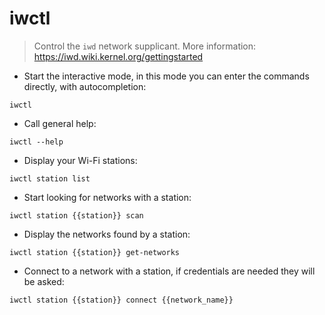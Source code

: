 # iwctl

> Control the `iwd` network supplicant.
> More information: <https://iwd.wiki.kernel.org/gettingstarted>

- Start the interactive mode, in this mode you can enter the commands directly, with autocompletion:

`iwctl`

- Call general help:

`iwctl --help`

- Display your Wi-Fi stations:

`iwctl station list`

- Start looking for networks with a station:

`iwctl station {{station}} scan`

- Display the networks found by a station:

`iwctl station {{station}} get-networks`

- Connect to a network with a station, if credentials are needed they will be asked:

`iwctl station {{station}} connect {{network_name}}`

